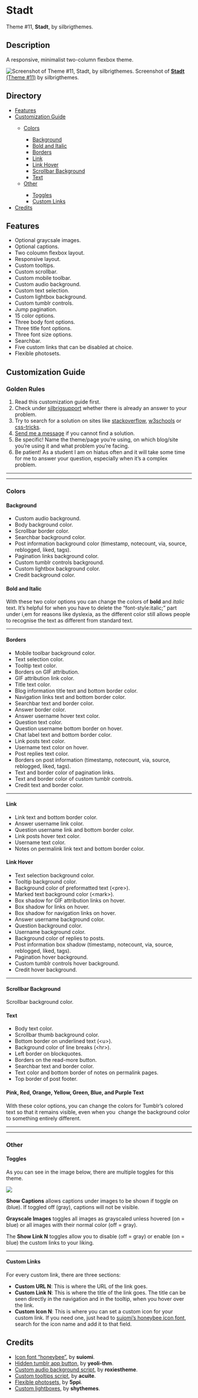 # Stadt
Theme #11, <b>Stadt</b>, by silbrigthemes.

<h2>Description</h2>
<p>A responsive, minimalist two-column flexbox theme.</p>

<img src="https://66.media.tumblr.com/1bf76c41e1cfc37a387daa9e0e25d55d/tumblr_pjtv5nkUyG1wsskx3o4_r1_1280.png" alt="Screenshot of Theme #11, Stadt, by silbrigthemes."/>
Screenshot of <a href="https://stadttheme.tumblr.com/" title="Preview Theme"><b>Stadt</b> (Theme #11)</a> by silbrigthemes.

<h2>Directory</h2>
<ul>
  <li><a href="#Features" title="Features">Features</a></li>
  <li><a href="#Customization-Guide" title="Customization Guide">Customization Guide</a></li>
    <ul>
      <li><a href="#Colors" title="Colors">Colors</a></li>
      <ul>
        <li><a href="#Background" title="Background">Background</a></li>
        <li><a href="#Bold-and-Italic" title="Bold and Italic">Bold and Italic</a></li>
        <li><a href="#Borders" title="Borders">Borders</a></li>
        <li><a href="#Link" title="Link">Link</a></li>
        <li><a href="#Link-Hover" title="Link Hover">Link Hover</a></li>
        <li><a href="#Scrollbar-Background" title="Scrollbar Background">Scrollbar Background</a></li>
        <li><a href="#Text" title="Text">Text</a></li>        
      </ul>
      <li><a href="#Other" title="Other">Other</a></li>
      <ul>
        <li><a href="#Toggles" title="Toggles">Toggles</a></li>
        <li><a href="#Custom-Links" title="Custom Links">Custom Links</a></li>
      </ul>
    </ul>    
  <li><a href="#Credits" title="Credits">Credits</a></li>  
</ul>  
  
<h2>Features</h2>
<ul>
<li>Optional graycsale images.</li>
<li>Optional captions.</li>
<li>Two coloumn flexbox layout.</li>
<li>Responsive layout.</li>
<li>Custom tooltips.</li>
<li>Custom scrollbar.</li>
<li>Custom mobile toolbar.</li>
<li>Custom audio background.</li>
<li>Custom text selection.</li>
<li>Custom lightbox background.</li>
<li>Custom tumblr controls.</li>
<li>Jump pagination.</li>
<li>15 color options.</li>
<li>Three body font options.</li>
<li>Three title font options.</li>
<li>Three font size options.</li>
<li>Searchbar.</li>
<li>Five custom links that can be disabled at choice.</li>
<li>Flexible photosets.</li>
</ul>

<h2>Customization Guide</h2>
<h3>Golden Rules</h3>
<ol>
<li>Read this customization guide first.</li>
<li>Check under <a href="https://silbrigsupport.tumblr.com/" title="silbrigsupport | official support blog of silbrigthemes" target="_blank">silbrigsupport</a> whether there is already an answer to your problem.</li>
<li>Try to search for a solution on sites like <a href="https://stackoverflow.com/" title="stackoverflow" target="_blank">stackoverflow</a>, <a href="https://www.w3schools.com/" title="w3schools" target="_blank">w3schools</a> or <a href="https://css-tricks.com/" title="css-tricks" target="_blank">css-tricks</a>.</li>
<li><a href="https://silbrigthemes.tumblr.com/ask" title="silbrigthemes | ask" target="_blank">Send me a message</a> if you cannot find a solution.</li>
<li>Be specific! Name the theme/page you&rsquo;re using, on which blog/site you&rsquo;re using it and what problem you&rsquo;re facing.</li>
<li>Be patient! As a student I am on hiatus often and it will take some time for me to answer your question, especially when it&rsquo;s a complex problem.&nbsp;</li>
</ol><hr /><hr />
<h3>Colors</h3>
<h4>Background</h4>
<ul>
<li>Custom audio background.</li>
<li>Body background color.</li>
<li>Scrollbar border color.</li>
<li>Searchbar background color.</li>
<li>Post information background color (timestamp, notecount, via, source, reblogged, liked, tags).</li>
<li>Pagination links background color.</li>
<li>Custom tumblr controls background.</li>
<li>Custom lightbox background color.</li>
<li>Credit background color.</li>
</ul>
<h4>Bold and&nbsp;Italic</h4>
<p>With these two color options you can change the colors of <strong>bold</strong> and <em>italic</em> text. It&rsquo;s helpful for when you have to delete the &ldquo;font-style:italic;&rdquo; part under i,em for reasons like dyslexia, as the different color still allows people to recognise the text as different from standard text.</p>
<hr />
<h4>Borders</h4>
<ul>
<li>Mobile toolbar background color.</li>
<li>Text selection color.</li>
<li>Tooltip text color.</li>
<li>Borders on GIF attribution.</li>
<li>GIF attribution link color.</li>
<li>Title text color.</li>
<li>Blog information title text and bottom border color.</li>
<li>Navigation links text and bottom border color.</li>
<li>Searchbar text and border color.</li>
<li>Answer border color.</li>
<li>Answer username hover text color.</li>
<li>Question text color.</li>
<li>Question username bottom border on hover.</li>
<li>Chat label text and bottom border color.</li>
<li>Link posts text color.</li>
<li>Username text color on hover.</li>
<li>Post replies text color.</li>
<li>Borders on post information (timestamp, notecount, via, source, reblogged, liked, tags).</li>
<li>Text and border color of pagination links.</li>
<li>Text and border color of custom tumblr controls.</li>
<li>Credit text and border color.</li>
</ul>
<hr />
<h4>Link</h4>
<ul>
<li>Link text and bottom border color.</li>
<li>Answer username link color.</li>
<li>Question username link and bottom border color.</li>
<li>Link posts hover text color.</li>
<li>Username text color.</li>
<li>Notes on permalink link text and bottom border color.</li>
</ul>
<h4>Link Hover</h4>
<ul>
<li>Text selection background color.</li>
<li>Tooltip background color.</li>
<li>Background color of preformatted text (&lt;pre&gt;).</li>
<li>Marked text background color (&lt;mark&gt;).</li>
<li>Box shadow for GIF attribution links on hover.</li>
<li>Box shadow for links on hover.</li>
<li>Box shadow for navigation links on hover.</li>
<li>Answer username background color.</li>
<li>Question background color.</li>
<li>Username background color.</li>
<li>Background color of replies to posts.</li>
<li>Post information box shadow (timestamp, notecount, via, source, reblogged, liked, tags).</li>
<li>Pagination hover background.</li>
<li>Custom tumblr controls hover background.</li>
<li>Credit hover background.</li>
</ul>
<hr />
<h4>Scrollbar Background</h4>
<p>Scrollbar background color.</p>
<h4>Text</h4>
<ul>
<li>Body text color.</li>
<li>Scrollbar thumb background color.</li>
<li>Bottom border on underlined text (&lt;u&gt;).</li>
<li>Background color of line breaks (&lt;hr&gt;).</li>
<li>Left border on blockquotes.</li>
<li>Borders on the read-more button.</li>
<li>Searchbar text and border color.</li>
<li>Text color and bottom border of notes on permalink pages.</li>
<li>Top border of post footer.</li>
</ul>
<h4>Pink, Red, Orange, Yellow, Green, Blue, and Purple Text</h4>
<p>With these color options, you can change the colors for Tumblr&rsquo;s colored text so that it remains visible, even when you&nbsp; change the background color to something entirely different.</p>
<hr /><hr />
<h3>Other</h3>
<h4>Toggles</h4>
<p>As you can see in the image below, there are multiple toggles for this theme.</p>
<p><img src="https://66.media.tumblr.com/1d4f1dfd3b493d49fdb68eb2c9a0cb8f/tumblr_inline_pjyhvsEOnI1v0e5mg_500.png" /></p>
<p><strong>Show Captions</strong> allows captions under images to be shown if toggle on (blue). If toggled off (gray), captions will not be visible.</p>
<p><strong>Grayscale Images</strong> toggles all images as grayscaled unless hovered (on = blue) or all images with their normal color (off = gray).</p>
<p>The <strong>Show Link N</strong> toggles allow you to disable (off = gray) or enable (on = blue) the custom links to your liking.</p>
<hr />
<h4>Custom Links</h4>
<p>For every custom link, there are three sections:</p>
<ul>
<li><strong>Custom URL N</strong>: This is where the URL of the link goes.</li>
<li><strong>Custom Link N</strong>: This is where the title of the link goes. The title can be seen directly in the navigation and in the tooltip, when you hover over the link.</li>
<li><strong>Custom Icon N</strong>: This is where you can set a custom icon for your custom link. If you need one, just head to <a href="http://honeybee.suiomi.com/" title="Honeybee | icon font by suiomi" target="_blank">suiomi&rsquo;s honeybee icon font</a>, search for the icon name and add it to that field.</li>
</ul>

<h2>Credits</h2>
<ul>
<li><a href="#mce_temp_url#">Icon font &ldquo;honeybee&rdquo;</a>, by <strong>suiomi</strong>.</li>
<li><a href="https://yeolithm.com/post/172903772712/tutorial-removing-tumblr-app-button-on-mobile" title="Remove Tumblr App Button" target="_blank">Hidden tumblr app button</a>, by <strong>yeoli-thm</strong>.</li>
<li><a href="http://roxiestheme.tumblr.com/post/158812662057/tutorial-change-the-color-of-tumblrs-new-audio" title="Custom Audio Background Script" target="_blank">Custom audio background script</a>, by <strong>roxiestheme</strong>.</li>
<li><a href="http://acuite.tumblr.com/post/53152126640/tutorial-tooltips" title="Custom Tooltips Script" target="_blank">Custom tooltips script</a>, by <strong>acuite</strong>.</li>
<li><a href="https://github.com/Spacetchi/tumblr-flexible-photoset/blob/master/README.md" title="Flexible Photosets" target="_blank">Flexible photosets</a>, by <strong>5ppi</strong>.</li>
<li><a href="http://shythemes.tumblr.com/post/140444996328/tutorial-lightboxes" title="Custom Lightboxes" target="_blank">Custom lightboxes</a>, by <strong>shythemes</strong>.</li>
</ul>
